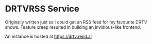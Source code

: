 # DRTVRSS Service
Originally written just so I could get an RSS feed for my favourite DRTV shows.
Feature creep resulted in building an invidious-like frontend.

An instance is hosted at https://drtv.rend.al

